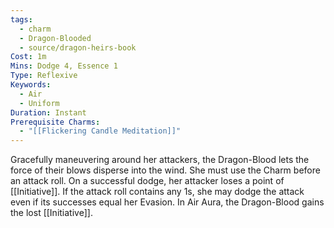 ```yaml
---
tags:
  - charm
  - Dragon-Blooded
  - source/dragon-heirs-book
Cost: 1m
Mins: Dodge 4, Essence 1
Type: Reflexive
Keywords:
  - Air
  - Uniform
Duration: Instant
Prerequisite Charms:
  - "[[Flickering Candle Meditation]]"
---
```

Gracefully maneuvering around her attackers, the Dragon-Blood lets the force of their blows disperse into the wind. She must use the Charm before an attack roll. On a successful dodge, her attacker loses a point of [[Initiative]]. If the attack roll contains any 1s, she may dodge the attack even if its successes equal her Evasion.
In Air Aura, the Dragon-Blood gains the lost [[Initiative]].